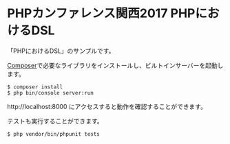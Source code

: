 PHPカンファレンス関西2017 PHPにおけるDSL
=============

「PHPにおけるDSL」のサンプルです。

[Composer](https://getcomposer.org/)で必要なライブラリをインストールし、ビルトインサーバーを起動します。

```
$ composer install
$ php bin/console server:run
```

http://localhost:8000 にアクセスすると動作を確認することができます。

テストも実行することができます。

```
$ php vendor/bin/phpunit tests
```
